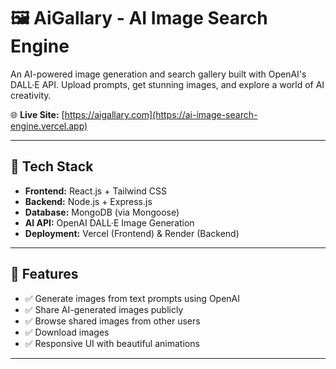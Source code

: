 # 🖼️ AiGallary - AI Image Search Engine

An AI-powered image generation and search gallery built with OpenAI's DALL·E API. Upload prompts, get stunning images, and explore a world of AI creativity.

🌐 **Live Site:** [https://aigallary.com](https://ai-image-search-engine.vercel.app)

---

## 🚀 Tech Stack

- **Frontend:** React.js + Tailwind CSS
- **Backend:** Node.js + Express.js
- **Database:** MongoDB (via Mongoose)
- **AI API:** OpenAI DALL·E Image Generation
- **Deployment:** Vercel (Frontend) & Render (Backend)

---

## 🎯 Features

- ✅ Generate images from text prompts using OpenAI
- ✅ Share AI-generated images publicly
- ✅ Browse shared images from other users
- ✅ Download images
- ✅ Responsive UI with beautiful animations

---

